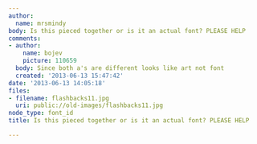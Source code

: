 ```yaml
---
author:
  name: mrsmindy
body: Is this pieced together or is it an actual font? PLEASE HELP
comments:
- author:
    name: bojev
    picture: 110659
  body: Since both a's are different looks like art not font
  created: '2013-06-13 15:47:42'
date: '2013-06-13 14:05:18'
files:
- filename: flashbacks11.jpg
  uri: public://old-images/flashbacks11.jpg
node_type: font_id
title: Is this pieced together or is it an actual font? PLEASE HELP

---
```

